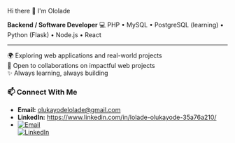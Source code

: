  Hi there 👋 I'm Ololade

**Backend / Software Developer** 
💻 PHP • MySQL • PostgreSQL (learning) • Python (Flask) • Node.js • React

---
🌍 Exploring web applications and real-world projects  
🤝 Open to collaborations on impactful web projects  
✨ Always learning, always building  


### 📫 Connect With Me
- **Email:** olukayodelolade@gmail.com  
- **LinkedIn:**  https://www.linkedin.com/in/lolade-olukayode-35a76a210/
- [![Email](https://img.shields.io/badge/Email-D14836?style=for-the-badge&logo=gmail&logoColor=white)](mailto:olukayodelolade@gmail.com)  
[![LinkedIn](https://img.shields.io/badge/LinkedIn-0077B5?style=for-the-badge&logo=linkedin&logoColor=white)](https://www.linkedin.com/in/lolade-olukayode-35a76a210/)
 

<!--
**devOlolade/devOlolade** is a ✨ _special_ ✨ repository because its `README.md` (this file) appears on your GitHub profile.

Here are some ideas to get you started:

- 🔭 I’m currently working on ...
- 🌱 I’m currently learning ...
- 👯 I’m looking to collaborate on ...
- 🤔 I’m looking for help with ...
- 💬 Ask me about ...
- 📫 How to reach me: ...
- 😄 Pronouns: ...
- ⚡ Fun fact: ...
-->

